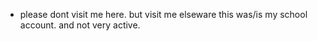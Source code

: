 - please dont visit me here. but visit me elseware this was/is my school account. and not very active.
